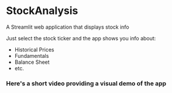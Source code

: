 # StockAnalysis
A Streamlit web application that displays stock info

Just select the stock ticker and the app shows you info about:
- Historical Prices
- Fundamentals
- Balance Sheet
- etc.

### Here's a short video providing a visual demo of the app
